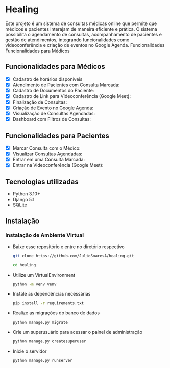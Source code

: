 # Healing

Este projeto é um sistema de consultas médicas online que permite que médicos e pacientes interajam de maneira eficiente e prática. O sistema possibilita o agendamento de consultas, acompanhamento de pacientes e gestão de atendimentos, integrando funcionalidades como videoconferência e criação de eventos no Google Agenda.
Funcionalidades
Funcionalidades para Médicos

## Funcionalidades para Médicos

  - [x] Cadastro de horários disponíveis
  - [x] Atendimento de Pacientes com Consulta Marcada:
  - [x] Cadastro de Documentos do Paciente:
  - [x] Cadastro de Link para Videoconferência (Google Meet):
  - [x] Finalização de Consultas:
  - [x] Criação de Evento no Google Agenda:
  - [x] Visualização de Consultas Agendadas:
  - [x] Dashboard com Filtros de Consultas:

## Funcionalidades para Pacientes

  - [x] Marcar Consulta com o Médico:
  - [x] Visualizar Consultas Agendadas:
  - [x] Entrar em uma Consulta Marcada:
  - [x] Entrar na Videoconferência (Google Meet):

## Tecnologias utilizadas

  - Python 3.10+
  - Django 5.1
  - SQLite

## Instalação
### Instalação de Ambiente Virtual
- Baixe esse repositório e entre no diretório respectivo
  ```bash
  git clone https://github.com/JulioSoaresA/healing.git
  ```
  ```bash
  cd healing
  ```
- Utilize um VirtualEnvironment<br>
  ```bash
  python -m venv venv
  ```
- Instale as dependências necessárias<br>
  ```bash
  pip install -r requirements.txt
  ```
- Realize as migrações do banco de dados
  ```bash
  python manage.py migrate
  ```
- Crie um superusuário para acessar o painel de administração
  ```bash
  python manage.py createsuperuser
  ```
- Inicie o servidor
  ```bash
  python manage.py runserver
  ```
